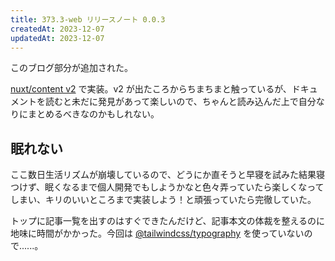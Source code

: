 ```yaml
---
title: 373.3-web リリースノート 0.0.3
createdAt: 2023-12-07
updatedAt: 2023-12-07
---
```


このブログ部分が追加された。

<!--more--> 

[nuxt/content v2](https://content.nuxtjs.org/) で実装。v2 が出たころからちまちまと触っているが、ドキュメントを読むと未だに発見があって楽しいので、ちゃんと読み込んだ上で自分なりにまとめるべきなのかもしれない。

## 眠れない
ここ数日生活リズムが崩壊しているので、どうにか直そうと早寝を試みた結果寝つけず、眠くなるまで個人開発でもしようかなと色々弄っていたら楽しくなってしまい、キリのいいところまで実装しよう！と頑張っていたら完徹していた。

トップに記事一覧を出すのはすぐできたんだけど、記事本文の体裁を整えるのに地味に時間がかかった。今回は [@tailwindcss/typography](https://tailwindcss.com/docs/typography-plugin) を使っていないので......。